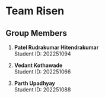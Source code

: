 # Team Risen

## Group Members

1. **Patel Rudrakumar Hitendrakumar**  
   Student ID: 202251094

2. **Vedant Kothawade**  
   Student ID: 202251066

3. **Parth Upadhyay**  
   Student ID: 202251088


